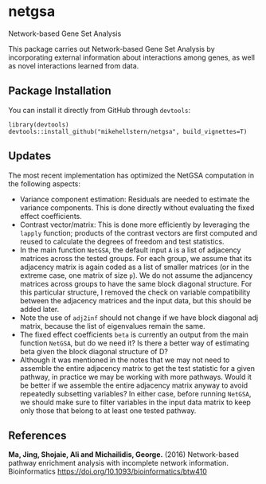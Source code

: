 # netgsa
Network-based Gene Set Analysis

This package carries out Network-based Gene Set Analysis by incorporating external information about interactions among genes, as well as novel interactions learned from data.


## **Package Installation**
You can install it directly from GitHub through `devtools`:

```
library(devtools)
devtools::install_github("mikehellstern/netgsa", build_vignettes=T)
```

## Updates

The most recent implementation has optimized the NetGSA computation in the following aspects:

* Variance component estimation: Residuals are needed to estimate the variance components. This is done directly without evaluating the fixed effect coefficients. 
* Contrast vector/matrix: This is done more efficiently by leveraging the `lapply` function; products of the contrast vectors are first computed and reused to calculate the degrees of freedom and test statistics. 
* In the main function `NetGSA`, the default input `A` is a list of adjacency matrices across the tested groups. For each group, we assume that its adjacency matrix is again coded as a list of smaller matrices (or in the extreme case, one matrix of size `p`). We do not assume the adjancency matrices across groups to have the same block diagonal structure. For this particular structure, I removed the check on variable compatibility between the adjacency matrices and the input data, but this should be added later.  
* Note the use of `adj2inf` should not change if we have block diagonal adj matrix, because the list of eigenvalues remain the same. 
* The fixed effect coefficients `beta` is currently an output from the main function `NetGSA`, but do we need it? Is there a better way of estimating beta given the block diagonal structure of D?
* Although it was mentioned in the notes that we may not need to assemble the entire adjacency matrix to get the test statistic for a given pathway, in practice we may be working with more pathways. Would it be better if we assemble the entire adjacency matrix anyway to avoid repeatedly subsetting variables? In either case, before running `NetGSA`, we should make sure to filter variables in the input data matrix to keep only those that belong to at least one tested pathway.


## **References**
**Ma, Jing, Shojaie, Ali and Michailidis, George.** (2016) Network-based pathway enrichment analysis with incomplete network information. Bioinformatics https://doi.org/10.1093/bioinformatics/btw410

